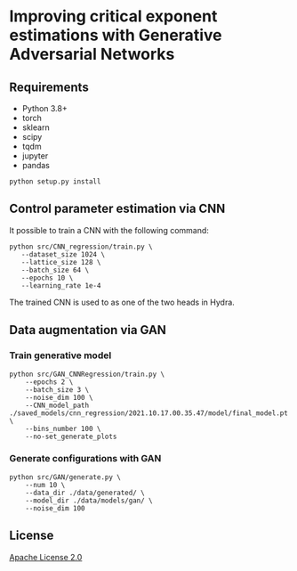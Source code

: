 # Improving critical exponent estimations with Generative Adversarial Networks

## Requirements

* Python 3.8+
* torch
* sklearn
* scipy
* tqdm
* jupyter
* pandas

```shell
python setup.py install
```
## Control parameter estimation via CNN

It possible to train a CNN with the following command:

 ```shell
python src/CNN_regression/train.py \
    --dataset_size 1024 \
    --lattice_size 128 \
    --batch_size 64 \
    --epochs 10 \
    --learning_rate 1e-4 
 ```

 The trained CNN is used to as one of the two heads in Hydra.

## Data augmentation via GAN

### Train generative model

```shell
python src/GAN_CNNRegression/train.py \
	--epochs 2 \
	--batch_size 3 \
	--noise_dim 100 \
	--CNN_model_path ./saved_models/cnn_regression/2021.10.17.00.35.47/model/final_model.pt \
	--bins_number 100 \
	--no-set_generate_plots 
``` 

### Generate configurations with GAN

```shell
python src/GAN/generate.py \
    --num 10 \
    --data_dir ./data/generated/ \
    --model_dir ./data/models/gan/ \
    --noise_dim 100
```

## License
[Apache License 2.0](https://github.com/bisonai/mobilenetv3-tensorflow/blob/master/LICENSE)
